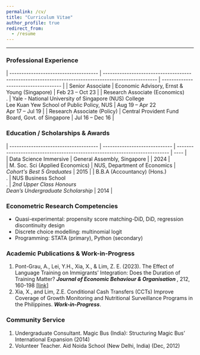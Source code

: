 ```yaml
---
permalink: /cv/
title: "Curriculum Vitae"
author_profile: true
redirect_from:
  - /resume
---
```


---

### Professional Experience

| ------------------------------------- | ---------------------------------------------------------------------------------------------------- | ------------------------------------ | 
| Senior Associate                      | Economic Advisory, Ernst & Young (Singapore)                                                         | Feb 23 – Oct 23                      |
| Research Associate (Economics) <br> . | Yale - National University of Singapore (NUS) College <br> Lee Kuan Yew School of Public Policy, NUS | Aug 19 – Apr 22 <br> Apr 17 – Jul 19 |
| Research Associate (Policy)           | Central Provident Fund Board, Govt. of Singapore                                                     | Jul 16 – Dec 16                      |


### Education / Scholarships & Awards

| ------------------------------------- | ----------------------------- | --------------------------------------------------------------------------- | ---- |  
| Data Science Immersive                | General Assembly, Singapore   |                                                                             | 2024 |     
| M. Soc. Sci (Applied Economics)       | NUS, Department of Economics  | <i>Cohort's Best 5 Graduates </i>                                           | 2015 |
| B.B.A (Accountancy) (Hons.) <br> .    | NUS Business School <br> .    | <i>2nd Upper Class Honours</i> <br> <i>Dean’s Undergraduate Scholarship</i> | 2014 |


### Econometric Research Competencies
* Quasi-experimental: propensity score matching-DiD, DiD, regression discontinuity design
* Discrete choice modelling: multinomial logit
* Programming: STATA (primary), Python (secondary)

### Academic Publications & Work-in-Progress
1. Pont-Grau, A., Lei, Y.H., Xia, X., & Lim, Z. E. (2023). The Effect of Language Training on Immigrants’ Integration: Does the Duration of Training Matter? <b><i>Journal of Economic Behaviour & Organisation </i></b>, 212, 160-198 [[link]](https://www.sciencedirect.com/science/article/abs/pii/S0167268123001816)
2. Xia, X., and Lim, Z.E. Conditional Cash Transfers (CCTs) Improve Coverage of Growth Monitoring and Nutritional Surveillance Programs in the Philippines. <b><i>Work-in-Progress</i></b>.


### Community Service
1. Undergraduate Consultant. Magic Bus (India): Structuring Magic Bus’ International Expansion (2014)
2. Volunteer Teacher. Aid Noida School (New Delhi, India) (Dec, 2012)


